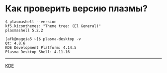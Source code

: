# Как проверить версию плазмы?

```console
$ plasmashell --version   
kf5.kiconthemes: "Theme tree: (El General)"   
plasmashell 5.2.2
```

```console
[afk@mageia5 ~]$ plasma-desktop -v   
Qt: 4.8.6   
KDE Development Platform: 4.14.5   
Plasma Desktop Shell: 4.11.16
```

**********
[KDE](/tags/KDE.md)
